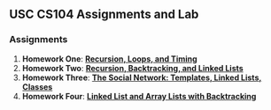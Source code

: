 USC CS104 Assignments and Lab 
--------

### Assignments
1. **Homework One**:  **[Recursion, Loops, and Timing][1]**
2. **Homework Two**:  **[Recursion, Backtracking, and Linked Lists][2]**
3. **Homework Three**: **[The Social Network: Templates, Linked Lists, Classes][3]**
4. **Homework Four**: **[Linked List and Array Lists with Backtracking][4]**


[1]: https://bitbucket.org/bryanchong/cs104_fa2013/src/6e1b0a8851e076c4aeb6fbbf570c3b4d9648001c/HW1?at=master
[2]: https://bitbucket.org/bryanchong/cs104_fa2013/src/6e1b0a8851e076c4aeb6fbbf570c3b4d9648001c/HW2?at=master
[3]: https://bitbucket.org/bryanchong/cs104_fa2013/src/6e1b0a8851e076c4aeb6fbbf570c3b4d9648001c/HW3?at=master
[4]: https://bitbucket.org/bryanchong/cs104_fa2013/src/6e1b0a8851e076c4aeb6fbbf570c3b4d9648001c/HW4?at=master